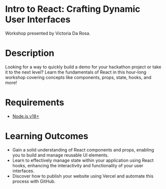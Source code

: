 # Intro to React: Crafting Dynamic User Interfaces

Workshop presented by Victoria Da Rosa.

# Description

Looking for a way to quickly build a demo for your hackathon project or take it to the next level? Learn the fundamentals of React in this hour-long workshop covering concepts like components, props, state, hooks, and more!

# Requirements

* [Node.js v18+](https://nodejs.org/en)

# Learning Outcomes

* Gain a solid understanding of React components and props, enabling you to build and manage reusable UI elements.
* Learn to effectively manage state within your application using React hooks, enhancing the interactivity and functionality of your user interfaces.
* Discover how to publish your website using Vercel and automate this process with GitHub.
